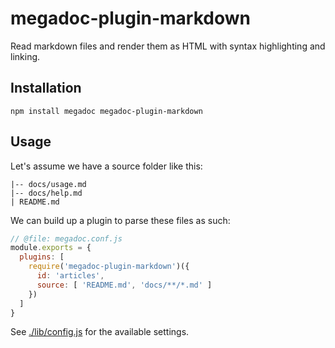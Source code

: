 # megadoc-plugin-markdown

Read markdown files and render them as HTML with syntax highlighting and linking.

## Installation

    npm install megadoc megadoc-plugin-markdown

## Usage

Let's assume we have a source folder like this:

```text
|-- docs/usage.md
|-- docs/help.md
| README.md
```

We can build up a plugin to parse these files as such:

```javascript
// @file: megadoc.conf.js
module.exports = {
  plugins: [
    require('megadoc-plugin-markdown')({
      id: 'articles',
      source: [ 'README.md', 'docs/**/*.md' ]
    })
  ]
}
```

See [./lib/config.js]() for the available settings.
